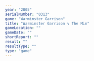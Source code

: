 ```yaml
---
year: "2005"
serialNumber: "0313" 
game: "Warminster Garrison"
title: "Warminster Garrison v The Min"
gameLocation: ""
gameDate: ""
shortReport: ""
result: ""
resultType: ""
type: "game"
---
```

